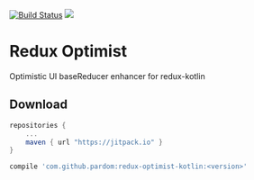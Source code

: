[![Build Status](https://travis-ci.org/pardom/redux-optimist-kotlin.svg?branch=master)](https://travis-ci.org/pardom/redux-optimist-kotlin)
[![](https://jitpack.io/v/pardom/redux-optimist-kotlin.svg)](https://jitpack.io/#pardom/redux-optimist-kotlin)

# Redux Optimist
Optimistic UI baseReducer enhancer for redux-kotlin

Download
--------

```groovy
repositories {
	...
	maven { url "https://jitpack.io" }
}
```

```groovy
compile 'com.github.pardom:redux-optimist-kotlin:<version>'
```
